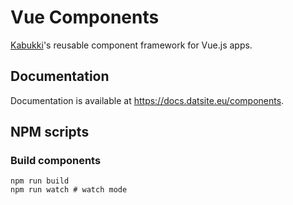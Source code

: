 # Vue Components

[Kabukki](https://github.com/kabukki)'s reusable component framework for Vue.js apps.

## Documentation

Documentation is available at https://docs.datsite.eu/components.

## NPM scripts

### Build components
```
npm run build
npm run watch # watch mode
```
